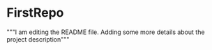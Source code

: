 # FirstRepo
"""I am editing the README file. Adding some more details about the project description"""
